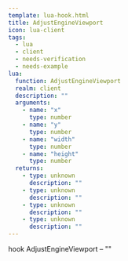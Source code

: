 ```yaml
---
template: lua-hook.html
title: AdjustEngineViewport
icon: lua-client
tags:
  - lua
  - client
  - needs-verification
  - needs-example
lua:
  function: AdjustEngineViewport
  realm: client
  description: ""
  arguments:
    - name: "x"
      type: number
    - name: "y"
      type: number
    - name: "width"
      type: number
    - name: "height"
      type: number
  returns:
    - type: unknown
      description: ""
    - type: unknown
      description: ""
    - type: unknown
      description: ""
    - type: unknown
      description: ""
---
```


<div class="lua__search__keywords">
hook AdjustEngineViewport &#x2013; ""
</div>

